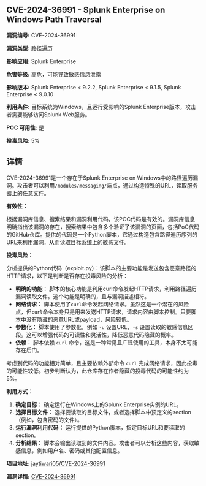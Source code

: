 ## CVE-2024-36991 - Splunk Enterprise on Windows Path Traversal

**漏洞编号:** CVE-2024-36991

**漏洞类型:** 路径遍历

**影响应用:** Splunk Enterprise

**危害等级:** 高危，可能导致敏感信息泄露

**影响版本:** Splunk Enterprise < 9.2.2, Splunk Enterprise < 9.1.5, Splunk Enterprise < 9.0.10

**利用条件:** 目标系统为Windows，且运行受影响的Splunk Enterprise版本，攻击者需要能够访问Splunk Web服务。

**POC 可用性:** 是

**投毒风险:** 5%

## 详情

CVE-2024-36991是一个存在于Splunk Enterprise on Windows中的路径遍历漏洞。攻击者可以利用`/modules/messaging/`端点，通过构造特殊的URL，读取服务器上的任意文件。 

**有效性：**

根据漏洞库信息、搜索结果和漏洞利用代码，该POC代码是有效的。漏洞库信息明确指出该漏洞的存在，搜索结果中包含多个验证了该漏洞的页面，包括PoC代码的GitHub仓库。提供的代码是一个Python脚本，它通过构造包含路径遍历序列的URL来利用漏洞，从而读取目标系统上的敏感文件。

**投毒风险：**

分析提供的Python代码（exploit.py）：该脚本的主要功能是发送包含恶意路径的HTTP请求，以下是判断是否存在投毒风险的分析：
*   **明确的功能：** 脚本的核心功能是利用curl命令发起HTTP请求，利用路径遍历漏洞读取文件。这个功能是明确的，且与漏洞描述相符。
*   **网络请求：** 脚本使用了`curl`命令发起网络请求。虽然这是一个潜在的风险点，但`curl`命令本身只是用来发送HTTP请求，请求内容由脚本控制。只要脚本中没有隐藏的恶意URL或payload，风险较低。
*   **参数化：** 脚本使用了参数化，例如 `-u` 设置URL，`-s` 设置读取的敏感信息区段。这可以增强代码的可读性和灵活性，降低恶意代码隐藏的概率。
*   **依赖：** 脚本依赖 `curl` 命令，这是一种常见且广泛使用的工具，本身不太可能存在后门。

考虑到代码的功能相对简单，且主要依赖外部命令 `curl` 完成网络请求，因此投毒的可能性较低。初步判断认为，此仓库存在作者隐藏的投毒代码的可能性约为5%。

**利用方式：**

1.  **确定目标：** 确定运行在Windows上的Splunk Enterprise实例的URL。
2.  **选择目标文件：** 选择要读取的目标文件，或者选择脚本中预定义的section（例如，包含密码的文件）。
3.  **运行漏洞利用代码：** 运行提供的Python脚本，指定目标URL和要读取的section。
4.  **分析结果：** 脚本会输出读取到的文件内容。攻击者可以分析这些内容，获取敏感信息，例如用户名、密码或其他配置信息。

**项目地址:** [jaytiwari05/CVE-2024-36991](https://github.com/jaytiwari05/CVE-2024-36991)

**漏洞详情:** [CVE-2024-36991](https://nvd.nist.gov/vuln/detail/CVE-2024-36991)